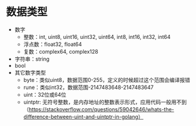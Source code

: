 # 数据类型
* 数字
    * 整数：int, uint8, uint16, uint32, uint64, int8, int16, int32, int64
    * 浮点数：float32, float64
    * 复数：complex64, complex128
* 字符串：string
* bool
* 其它数字类型
    * byte：类似uint8，数据范围0-255，定义的时候超过这个范围会编译报错
    * rune：类似int32，数据范围-2147483648-2147483647
    * uint：32位或64位
    * uintptr: 无符号整数，是内存地址的整数表示形式，应用代码一般用不到（https://stackoverflow.com/questions/59042646/whats-the-difference-between-uint-and-uintptr-in-golang）
